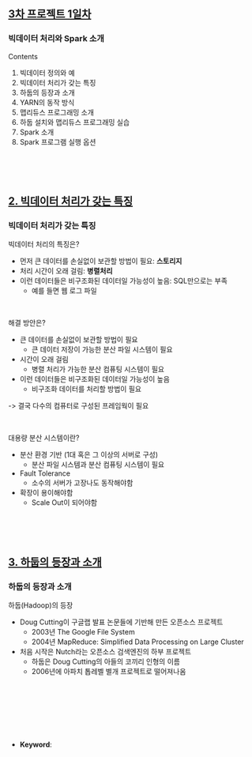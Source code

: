 ## <u>3차 프로젝트 1일차</u>

### 빅데이터 처리와 Spark 소개

Contents

1. 빅데이터 정의와 예
2. 빅데이터 처리가 갖는 특징
3. 하둡의 등장과 소개
4. YARN의 동작 방식
5. 맵리듀스 프로그래밍 소개
6. 하둡 설치와 맵리듀스 프로그래밍 실습
7. Spark 소개
8. Spark 프로그램 실행 옵션

<br>
<br>
<br>

## <u>2. 빅데이터 처리가 갖는 특징</u>

### 빅데이터 처리가 갖는 특징

빅데이터 처리의 특징은?

- 먼저 큰 데이터를 손실없이 보관할 방법이 필요: **스토리지**
- 처리 시간이 오래 걸림: **병렬처리**
- 이런 데이터들은 비구조화된 데이터일 가능성이 높음: SQL만으로는 부족
  - 예를 들면 웹 로그 파일

<br>

해결 방안은?

- 큰 데이터를 손실없이 보관할 방법이 필요
  - 큰 데이터 저장이 가능한 분산 파일 시스템이 필요
- 시간이 오래 걸림
  - 병렬 처리가 가능한 분산 컴퓨팅 시스템이 필요
- 이런 데이터들은 비구조화된 데이터일 가능성이 높음
  - 비구조화 데이터를 처리할 방법이 필요

-> 결국 다수의 컴퓨터로 구성된 프레임웍이 필요

<br>

대용량 분산 시스템이란?

- 분산 환경 기반 (1대 혹은 그 이상의 서버로 구성)
  - 분산 파일 시스템과 분산 컴퓨팅 시스템이 필요
- Fault Tolerance
  - 소수의 서버가 고장나도 동작해야함
- 확장이 용이해야함
  - Scale Out이 되어야함

<br>
<br>
<br>

## <u>3. 하둡의 등장과 소개</u>

### 하둡의 등장과 소개

하둡(Hadoop)의 등장

- Doug Cutting이 구글랩 발표 논문들에 기반해 만든 오픈소스 프로젝트
  - 2003년 The Google File System
  - 2004년 MapReduce: Simplified Data Processing on Large Cluster
- 처음 시작은 Nutch라는 오픈소스 검색엔진의 하부 프로젝트
  - 하둡은 Doug Cutting의 아들의 코끼리 인형의 이름
  - 2006년에 아파치 톱레벨 별개 프로젝트로 떨어져나옴

<br>
<br>
<br>
<br>
<br>
<br>

- **Keyword**:

<br>
<br>
<br>
<br>
<br>
<br>
